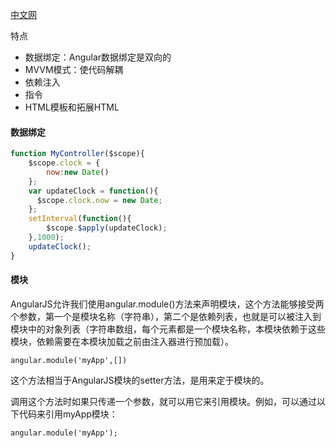 [中文网](https://www.angularjs.net.cn/)

特点

- 数据绑定：Angular数据绑定是双向的
- MVVM模式：使代码解耦
- 依赖注入
- 指令
- HTML模板和拓展HTML



#### 数据绑定

```javascript
function MyController($scope){
    $scope.clock = {
        now:new Date()
    };
    var updateClock = function(){
      $scope.clock.now = new Date;  
    };
    setInterval(function(){
        $scope.$apply(updateClock);
    },1000);
    updateClock();
}
```

#### 模块

AngularJS允许我们使用angular.module()方法来声明模块，这个方法能够接受两个参数，第一个是模块名称（字符串），第二个是依赖列表，也就是可以被注入到模块中的对象列表（字符串数组，每个元素都是一个模块名称，本模块依赖于这些模块，依赖需要在本模块加载之前由注入器进行预加载）。

```javasc
angular.module('myApp',[])
```

这个方法相当于AngularJS模块的setter方法，是用来定于模块的。

调用这个方法时如果只传递一个参数，就可以用它来引用模块。例如，可以通过以下代码来引用myApp模块：

```javasc
angular.module('myApp');
```

